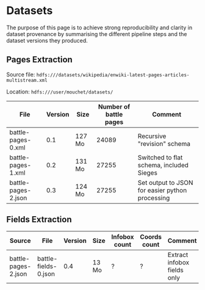 # Datasets

The purpose of this page is to achieve strong reproducibility and clarity in dataset provenance by summarising the different pipeline steps and the dataset versions they 
produced.

## Pages Extraction

Source file: ````hdfs:///datasets/wikipedia/enwiki-latest-pages-articles-multistream.xml````

Location: ````hdfs:///user/mouchet/datasets/````

| File  | Version | Size | Number of battle pages | Comment |
| --- | --- | --- | --- | --- |
| battle-pages-0.xml | 0.1 | 127 Mo | 24089 | Recursive "revision" schema |
| battle-pages-1.xml  | 0.2 | 131 Mo | 27255 | Switched to flat schema, included Sieges|
| battle-pages-2.json | 0.3 | 124 Mo | 27255 | Set output to JSON for easier python processing |

## Fields Extraction

| Source | File | Version | Size | Infobox count | Coords count | Comment |
| ---- | --- | ------- | ---- | ------------- | ------------ | ------- |
| battle-pages-2.json | battle-fields-0.json | 0.4 | 13 Mo | ? | ? | Extract infobox fields only |